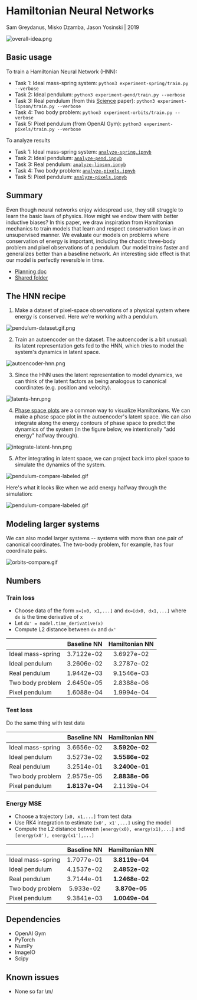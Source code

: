 Hamiltonian Neural Networks
=======
Sam Greydanus, Misko Dzamba, Jason Yosinski | 2019

![overall-idea.png](static/overall-idea.png)

Basic usage
--------

To train a Hamiltonian Neural Network (HNN):
 * Task 1: Ideal mass-spring system: `python3 experiment-spring/train.py --verbose`
 * Task 2: Ideal pendulum: `python3 experiment-pend/train.py --verbose`
 * Task 3: Real pendulum (from this [Science](http://science.sciencemag.org/content/324/5923/81) paper): `python3 experiment-lipson/train.py --verbose`
 * Task 4: Two body problem: `python3 experiment-orbits/train.py --verbose`
 * Task 5: Pixel pendulum (from OpenAI Gym): `python3 experiment-pixels/train.py --verbose`

To analyze results
 * Task 1: Ideal mass-spring system: [`analyze-spring.ipnyb`](analyze-spring.ipynb)
 * Task 2: Ideal pendulum: [`analyze-pend.ipnyb`](analyze-spring.ipynb)
 * Task 3: Real pendulum: [`analyze-lipson.ipnyb`](analyze-spring.ipynb)
 * Task 4: Two body problem: [`analyze-pixels.ipnyb`](analyze-spring.ipynb)
 * Task 5: Pixel pendulum: [`analyze-pixels.ipnyb`](analyze-spring.ipynb)

Summary
--------

Even though neural networks enjoy widespread use, they still struggle to learn the basic laws of physics. How might we endow them with better inductive biases? In this paper, we draw inspiration from Hamiltonian mechanics to train models that learn and respect conservation laws in an unsupervised manner. We evaluate our models on problems where conservation of energy is important, including the chaotic three-body problem and pixel observations of a pendulum. Our model trains faster and generalizes better than a baseline network. An interesting side effect is that our model is perfectly reversible in time.

 * [Planning doc](https://docs.google.com/document/d/1WLprq600etYrqc51GLm5uTd2sTBeMYB5MUakJigCSEw/edit)
 * [Shared folder](https://drive.google.com/open?id=1869p7KJfOV5rI5HflTb7DmdnuSNbMyFU)


The HNN recipe
--------

1. Make a dataset of pixel-space observations of a physical system where energy is conserved. Here we're working with a pendulum.

![pendulum-dataset.gif.png](static/pendulum-dataset.gif.png)

2. Train an autoencoder on the dataset. The autoencoder is a bit unusual: its latent representation gets fed to the HNN, which tries to model the system's dynamics in latent space.

![autoencoder-hnn.png](static/autoencoder-hnn.png)

3. Since the HNN uses the latent representation to model dynamics, we can think of the latent factors as being analogous to canonical coordinates (e.g. position and velocity).

![latents-hnn.png](static/latents-hnn.png)

4. [Phase space plots](https://en.wikiversity.org/wiki/Advanced_Classical_Mechanics/Phase_Space) are a common way to visualize Hamiltonians. We can make a phase space plot in the autoencoder's latent space. We can also integrate along the energy contours of phase space to predict the dynamics of the system (in the figure below, we intentionally "add energy" halfway through).

![integrate-latent-hnn.png](static/integrate-latent-hnn.png)

5. After integrating in latent space, we can project back into pixel space to simulate the dynamics of the system.

![pendulum-compare-labeled.gif](static/pendulum-compare-labeled.gif)

Here's what it looks like when we add energy halfway through the simulation:

![pendulum-compare-labeled.gif](static/pendulum-addenergy-labeled.gif)

Modeling larger systems
--------

We can also model larger systems -- systems with more than one pair of canonical coordinates. The two-body problem, for example, has four coordinate pairs.

![orbits-compare.gif](static/orbits-compare.gif)


Numbers
--------

### Train loss
* Choose data of the form `x=[x0, x1,...]` and `dx=[dx0, dx1,...]` where `dx` is the time derivative of `x`
* Let `dx' = model.time_derivative(x)`
* Compute L2 distance between `dx` and `dx'`

|               | Baseline NN 			| Hamiltonian NN 	|
| ------------- 	| :-------------------: | :---------------: |
| Ideal mass-spring |  	3.7122e-02    	| 3.6927e-02 			|
| Ideal pendulum 	|   3.2606e-02  	| 3.2787e-02 		|
| Real pendulum 	|   1.9442e-03   	| 9.1546e-03 		|
| Two body problem 	|   2.6450e-05  	| 2.8388e-06		|
| Pixel pendulum 	|   1.6088e-04   	| 1.9994e-04 	 	|


### Test loss
Do the same thing with test data

|               	| Baseline NN 			| Hamiltonian NN 	|
| ------------- 	| :-------------------: | :---------------: |
| Ideal mass-spring |  	3.6656e-02    	  	| **3.5920e-02** 	|
| Ideal pendulum 	|   3.5273e-02 			| **3.5586e-02** 	|
| Real pendulum 	|   3.2514e-01   		| **3.2400e-01** 	|
| Two body problem 	|   2.9575e-05  	 	| **2.8838e-06** 	|
| Pixel pendulum 	|   **1.8137e-04**   		| 2.1139e-04  	|

### Energy MSE
* Choose a trajectory `[x0, x1,...]` from test data
* Use RK4 integration to estimate `[x0', x1',...]` using the model
* Compute the L2 distance between `[energy(x0), energy(x1),...]` and `[energy(x0'), energy(x1'),...]`

|               	| Baseline NN 			| Hamiltonian NN	|
| ------------- 	| :-------------------:	| :---------------:	|
| Ideal mass-spring | 1.7077e-01			| **3.8119e-04** 	|
| Ideal pendulum 	| 4.1537e-02			| **2.4852e-02** 	|
| Real pendulum 	| 3.7144e-01			| **1.2468e-02**	|
| Two body problem 	| 5.933e-02   			| **3.870e-05** 	|
| Pixel pendulum 	| 9.3841e-03   			| **1.0049e-04** 	|


Dependencies
--------
 * OpenAI Gym
 * PyTorch
 * NumPy
 * ImageIO
 * Scipy

Known issues
--------
 * None so far \m/
